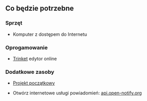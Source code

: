## Co będzie potrzebne

### Sprzęt

+ Komputer z dostępem do Internetu

### Oprogamowanie

+ [Trinket](https://trinket.io/) edytor online

### Dodatkowe zasoby

+ <a href="http://jumpto.cc/iss-go" target="_blank">Projekt początkowy</a>

+ Otwórz internetowe usługi powiadomień: <a href="http://api.open-notify.org/" target="_blank">api.open-notify.org</a>